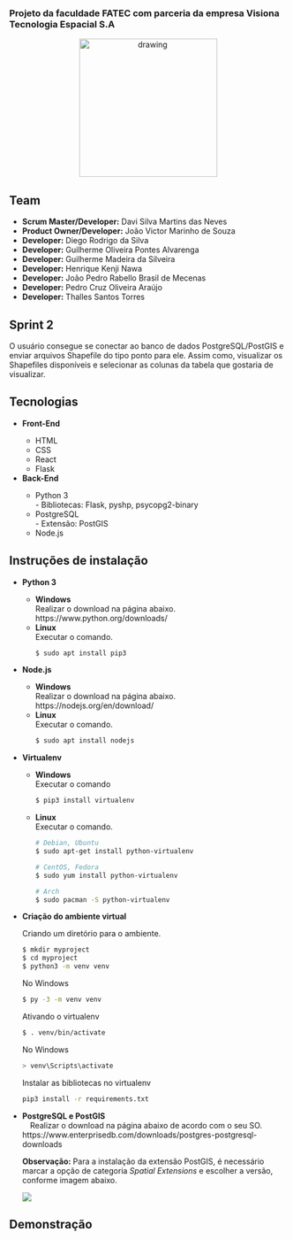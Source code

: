 
### Projeto da faculdade FATEC com parceria da empresa Visiona Tecnologia Espacial S.A

<p align="center">
  <img src="https://i.ibb.co/7CQBMHN/icon.jpg" alt="drawing" width="250" />
</p>

## Team
<ul>
  <li><b>Scrum Master/Developer:</b> Davi Silva Martins das Neves</li>
  <li><b>Product Owner/Developer:</b> João Victor Marinho de Souza</li>
  <li><b>Developer:</b> Diego Rodrigo da Silva</li>
  <li><b>Developer:</b> Guilherme Oliveira Pontes Alvarenga</li>
  <li><b>Developer:</b> Guilherme Madeira da Silveira</li>
  <li><b>Developer:</b> Henrique Kenji Nawa</li>
  <li><b>Developer:</b> João Pedro Rabello Brasil de Mecenas</li>
  <li><b>Developer:</b> Pedro Cruz Oliveira Araújo</li>
  <li><b>Developer:</b> Thalles Santos Torres</li>
</ul>

## Sprint 2
O usuário consegue se conectar ao banco de dados PostgreSQL/PostGIS e enviar arquivos Shapefile do tipo ponto para ele. Assim como, visualizar os Shapefiles disponíveis e selecionar as colunas da tabela que gostaria de visualizar.

## Tecnologias

<ul>
  <li><b>Front-End</b></li>
    <ul>
      <li>HTML</li>
      <li>CSS</li>
      <li>React</li>
      <li>Flask</li>
     </ul>
  
  <li><b>Back-End</b></li>
    <ul>
      <li>Python 3</li>
          - Bibliotecas: Flask, pyshp, psycopg2-binary
      <li>PostgreSQL</li>
          - Extensão: PostGIS
      <li>Node.js</li>
  </ul>
</ul>

## Instruções de instalação

<ul>
  <li><b>Python 3</b></li>
    <ul>
    <li><b>Windows</b></li> Realizar o download na página abaixo.<br/>https://www.python.org/downloads/
    <li><b>Linux</b></li> Executar o comando.<br/>

```bash
$ sudo apt install pip3
```
   </ul>
</ul>
 
<ul>
  <li><b>Node.js</b></li>
    <ul>
    <li><b>Windows</b></li> Realizar o download na página abaixo.<br/>https://nodejs.org/en/download/
    <li><b>Linux</b></li>Executar o comando. <br/>
    
```bash
$ sudo apt install nodejs
```    
  </ul>
</ul>  

<ul>
  <li><b>Virtualenv</b></li>
  <ul>
    <li><b>Windows</b></li> Executar o comando<br/>
   
```bash
$ pip3 install virtualenv
```

   <li><b>Linux</b></li>Executar o comando. <br/>  
 
```bash
# Debian, Ubuntu
$ sudo apt-get install python-virtualenv

# CentOS, Fedora
$ sudo yum install python-virtualenv

# Arch
$ sudo pacman -S python-virtualenv
```

  </ul>  
</ul>    
 
<ul>
  <li><b>Criação do ambiente virtual</b></li>
    
   Criando um diretório para o ambiente.
    
```bash
$ mkdir myproject
$ cd myproject
$ python3 -m venv venv
```
  No Windows
```bash
$ py -3 -m venv venv
```

  Ativando o virtualenv
```bash
$ . venv/bin/activate
```

  No Windows
```bash
> venv\Scripts\activate
```

  Instalar as bibliotecas no virtualenv
```bash
pip3 install -r requirements.txt
```
  
</ul>

<ul>
  <li><b>PostgreSQL e PostGIS</b></li>
  &emsp;Realizar o download na página abaixo de acordo com o seu SO.<br/>
  https://www.enterprisedb.com/downloads/postgres-postgresql-downloads
  
  **Observação:** Para a instalação da extensão PostGIS, é necessário marcar a opção de categoria <i>Spatial Extensions</i> e escolher a versão, conforme imagem abaixo.
  
  <img src  = "https://i.stack.imgur.com/FvTZm.png">
  
  
  
</ul>
    

## Demonstração

